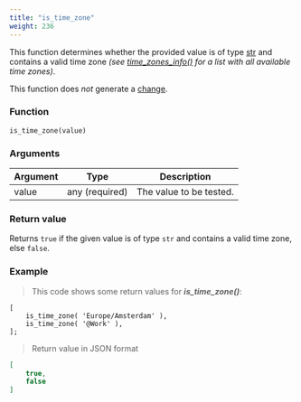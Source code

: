 ```yaml
---
title: "is_time_zone"
weight: 236
---
```


This function determines whether the provided value is of
type [str](../../data-types/str) and contains a valid time zone *(see [time_zones_info()](../time_zones_info) for a list with all available time zones)*.

This function does *not* generate a [change](../../overview/changes).

### Function

`is_time_zone(value)`

### Arguments

Argument | Type | Description
-------- | ---- | -----------
value | any (required) | The value to be tested.

### Return value

Returns `true` if the given value is of type `str` and contains a valid time zone, else `false`.

### Example

> This code shows some return values for ***is_time_zone()***:

```thingsdb,json_response
[
    is_time_zone( 'Europe/Amsterdam' ),
    is_time_zone( '@Work' ),
];
```

> Return value in JSON format

```json
[
    true,
    false
]
```

